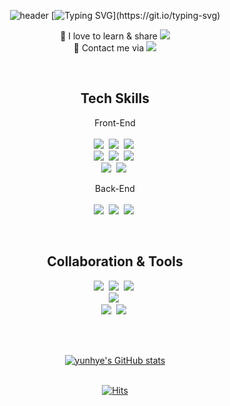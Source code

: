 <div align="center">
  
![header](https://capsule-render.vercel.app/api?type=venom&height=150&color=25CC76&text=🦊%&fontAlign=50&stroke=ECECEC&strokeWidth=2)
[![Typing SVG](https://readme-typing-svg.demolab.com?font=Fira+Code&weight=500&duration=1000&pause=1000&color=2CCC40&center=true&vCenter=true&multiline=true&repeat=false&random=false&width=435&height=100&lines=Hello%2C+world!;I'm+Yunhye.)](https://git.io/typing-svg)

🌟 I love to learn & share <img src="https://img.shields.io/badge/My%20Tech%20Blog-20C997?logo=velog&style=flat-square&logoColor=black&link=https://velog.io/@riverhye"/></a>
<br>
🌟 Contact me via <img src="https://img.shields.io/badge/pyunhye9@gmail.com-EA4335?style=flat-square&logo=gmail&logoColor=black">

<br>

<h2 align="center">Tech Skills</h2>
<p>
  <div>Front-End</div>
  <br>
  <img src="https://img.shields.io/badge/react-61DAFB?style=flat-square&logo=react&logoColor=white"></a>&nbsp
  <img src="https://img.shields.io/badge/typescript-3178C6?style=flat-square&logo=typescript&logoColor=white"></a>&nbsp
  <img src="https://img.shields.io/badge/next.js-000000?style=flat-square&logo=next.js&logoColor=white"></a>&nbsp
  <br>
  <img src="https://img.shields.io/badge/html5-E34F26?style=flat-square&logo=html5&logoColor=white"></a>&nbsp
  <img src="https://img.shields.io/badge/css3-1572B6?style=flat-square&logo=css3&logoColor=white"></a>&nbsp
  <img src="https://img.shields.io/badge/Javascript-ffb13b?style=flat-square&logo=javascript&logoColor=white"></a>&nbsp
  <br>
  <img src="https://img.shields.io/badge/tailwindcss-06B6D4?style=flat-square&logo=tailwindcss&logoColor=white"></a>&nbsp
  <img src="https://img.shields.io/badge/sass-CC6699?style=flat-square&logo=sass&logoColor=white"></a>&nbsp
  <p></p>
    <div>Back-End</div>
  <br>
  <img src="https://img.shields.io/badge/node.js-339933?style=flat-square&logo=Node.js&logoColor=white"></a>&nbsp
  <img src="https://img.shields.io/badge/express-000000?style=flat-square&logo=express&logoColor=white"></a>&nbsp
  <img src="https://img.shields.io/badge/mysql-4479A1?style=flat-square&logo=mysql&logoColor=white"></a>&nbsp
</p>

<br>

<h2 align="center">Collaboration & Tools</h2>
<p>
  <img src="https://img.shields.io/badge/slack-4A154B?style=flat-square&logo=slack&logoColor=white"></a>&nbsp
  <img src="https://img.shields.io/badge/figma-F24E1E?style=flat-square&logo=figma&logoColor=white"></a>&nbsp
  <img src="https://img.shields.io/badge/notion-000000?style=flat-square&logo=notion&logoColor=white"></a>&nbsp
  <br>
  <img src="https://img.shields.io/badge/visualstudiocode-007ACC?style=flat-square&logo=visualstudiocode&logoColor=white"></a>&nbsp
  <br>
  <img src="https://img.shields.io/badge/git-F05032?style=flat-square&logo=git&logoColor=white"></a>&nbsp
  <img src="https://img.shields.io/badge/github-181717?style=flat-square&logo=github&logoColor=white"></a>&nbsp
  <br>
</p>
  
  <br>
  <br>
  
  [![yunhye's GitHub stats](https://github-readme-stats.vercel.app/api?username=riverhye&show_icons=true&theme=gruvbox&text_color=FFFFFF)](https://github.com/riverhye/github-readme-stats)
  <br>
  <br>
  
  [![Hits](https://hits.seeyoufarm.com/api/count/incr/badge.svg?url=https%3A%2F%2Fgithub.com%2Friverhye%2Fhit-counter&count_bg=%23FFC83D&title_bg=%23000000&icon=verizon.svg&icon_color=%23FFC83D&title=hits&edge_flat=false)](https://hits.seeyoufarm.com)
</p>
</div>
